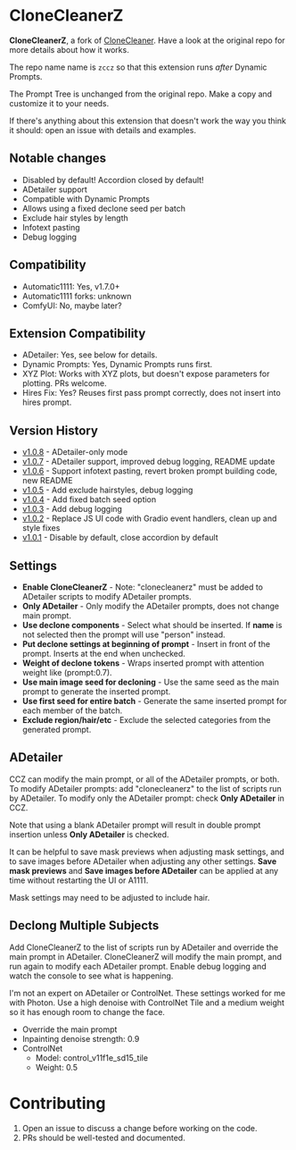 # CloneCleanerZ
**CloneCleanerZ**, a fork of [CloneCleaner](https://github.com/artyfacialintelagent/CloneCleaner). Have a look at the original repo for more details about how it works.

The repo name name is `zccz` so that this extension runs *after* Dynamic Prompts.

The Prompt Tree is unchanged from the original repo. Make a copy and customize it to your needs.

If there's anything about this extension that doesn't work the way you think it should: open an issue with details and examples.

## Notable changes
* Disabled by default! Accordion closed by default!
* ADetailer support
* Compatible with Dynamic Prompts
* Allows using a fixed declone seed per batch
* Exclude hair styles by length
* Infotext pasting
* Debug logging

## Compatibility
* Automatic1111: Yes, v1.7.0+
* Automatic1111 forks: unknown
* ComfyUI: No, maybe later?

## Extension Compatibility
* ADetailer: Yes, see below for details.
* Dynamic Prompts: Yes, Dynamic Prompts runs first.
* XYZ Plot: Works with XYZ plots, but doesn't expose parameters for plotting. PRs welcome.
* Hires Fix: Yes? Reuses first pass prompt correctly, does not insert into hires prompt.

## Version History
* [v1.0.8](https://github.com/zappityzap/zccz/releases/tag/v1.0.8) - ADetailer-only mode
* [v1.0.7](https://github.com/zappityzap/zccz/releases/tag/v1.0.7) - ADetailer support, improved debug logging, README update
* [v1.0.6](https://github.com/zappityzap/zccz/releases/tag/v1.0.6) - Support infotext pasting, revert broken prompt building code, new README
* [v1.0.5](https://github.com/zappityzap/zccz/releases/tag/v1.0.5) - Add exclude hairstyles, debug logging
* [v1.0.4](https://github.com/zappityzap/zccz/releases/tag/v1.0.4) - Add fixed batch seed option
* [v1.0.3](https://github.com/zappityzap/zccz/releases/tag/v1.0.3) - Add debug logging
* [v1.0.2](https://github.com/zappityzap/zccz/releases/tag/v1.0.2) - Replace JS UI code with Gradio event handlers, clean up and style fixes
* [v1.0.1](https://github.com/zappityzap/zccz/releases/tag/v1.0.1) - Disable by default, close accordion by default

## Settings
* **Enable CloneCleanerZ** - Note: "clonecleanerz" must be added to ADetailer scripts to modify ADetailer prompts.
* **Only ADetailer** - Only modify the ADetailer prompts, does not change main prompt.
* **Use declone components** - Select what should be inserted. If **name** is not selected then the prompt will use "person" instead.
* **Put declone settings at beginning of prompt** - Insert in front of the prompt. Inserts at the end when unchecked.
* **Weight of declone tokens** - Wraps inserted prompt with attention weight like (prompt:0.7).
* **Use main image seed for decloning** - Use the same seed as the main prompt to generate the inserted prompt.
* **Use first seed for entire batch** - Generate the same inserted prompt for each member of the batch.
* **Exclude region/hair/etc** - Exclude the selected categories from the generated prompt.

## ADetailer
CCZ can modify the main prompt, or all of the ADetailer prompts, or both. To modify ADetailer prompts: add "clonecleanerz" to the list of scripts run by ADetailer. To modify only the ADetailer prompt: check **Only ADetailer** in CCZ.

Note that using a blank ADetailer prompt will result in double prompt insertion unless **Only ADetailer** is checked.

It can be helpful to save mask previews when adjusting mask settings, and to save images before ADetailer when adjusting any other settings. **Save mask previews** and **Save images before ADetailer** can be applied at any time without restarting the UI or A1111.

Mask settings may need to be adjusted to include hair.

## Declong Multiple Subjects
Add CloneCleanerZ to the list of scripts run by ADetailer and override the main prompt in ADetailer. CloneCleanerZ will modify the main prompt, and run again to modify each ADetailer prompt. Enable debug logging and watch the console to see what is happening.

I'm not an expert on ADetailer or ControlNet. These settings worked for me with Photon. Use a high denoise with ControlNet Tile and a medium weight so it has enough room to change the face.

* Override the main prompt
* Inpainting denoise strength: 0.9
* ControlNet
    * Model: control_v11f1e_sd15_tile
    * Weight: 0.5

# Contributing
1. Open an issue to discuss a change before working on the code.
1. PRs should be well-tested and documented.
